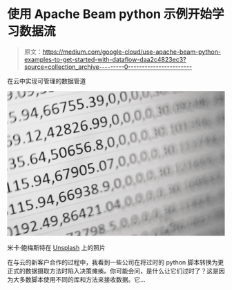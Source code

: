 # 使用 Apache Beam python 示例开始学习数据流

> 原文：<https://medium.com/google-cloud/use-apache-beam-python-examples-to-get-started-with-dataflow-daa2c4823ec3?source=collection_archive---------0----------------------->

在云中实现可管理的数据管道

![](img/46e702a3971369cdfe54b1c5debc2c15.png)

米卡·鲍梅斯特在 [Unsplash](https://unsplash.com?utm_source=medium&utm_medium=referral) 上的照片

在与云的新客户合作的过程中，我看到一些公司在将过时的 python 脚本转换为更正式的数据摄取方法时陷入决策瘫痪。你可能会问，是什么让它们过时了？这是因为大多数脚本使用不同的库和方法来接收数据。它…